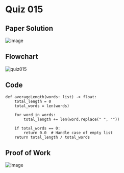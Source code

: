 # Quiz 015

## Paper Solution

![image](https://github.com/user-attachments/assets/a36a91bd-f1e9-4e86-86db-20db47639754)

## Flowchart

![quiz015](https://github.com/user-attachments/assets/a4d050ee-aafd-4e7b-9c8f-5314c628de59)

## Code

```
def averageLength(words: list) -> float:
    total_length = 0
    total_words = len(words)

    for word in words:
        total_length += len(word.replace(" ", ""))

    if total_words == 0:
        return 0.0  # Handle case of empty list
    return total_length / total_words
```

## Proof of Work

![image](https://github.com/user-attachments/assets/734dfc4d-4ed0-4e91-85ca-b59b0b5de162)
